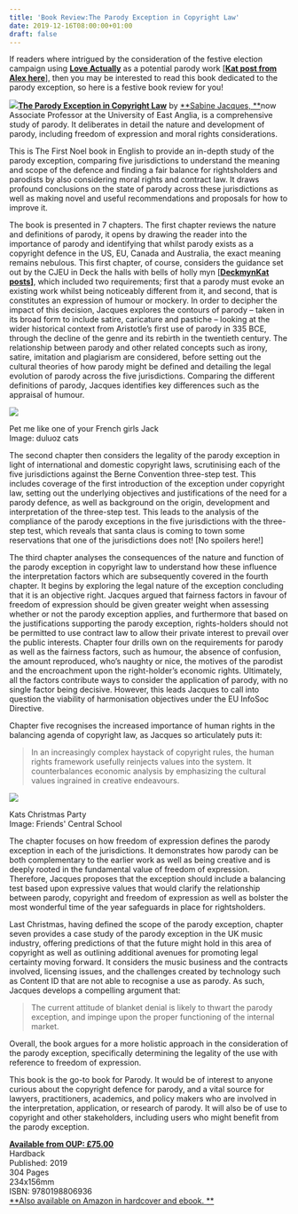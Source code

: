 ```yaml
---
title: 'Book Review:The Parody Exception in Copyright Law'
date: 2019-12-16T08:00:00+01:00
draft: false
---
```


If readers where intrigued by the consideration of the festive election campaign using [**Love Actually**](https://www.imdb.com/title/tt0314331/) as a potential parody work \[[**Kat post from Alex here**](http://ipkitten.blogspot.com/2019/12/general-election-2019-possible.html)\], then you may be interested to read this book dedicated to the parody exception, so here is a festive book review for you!  
  
[![](https://1.bp.blogspot.com/-lB6aD2z5-oQ/XfYdv88H-5I/AAAAAAAABms/F5d3hregof4jU_dN4M5PM10YS4V9IobNQCLcBGAsYHQ/s320/IMG_3037.jpg)](https://1.bp.blogspot.com/-lB6aD2z5-oQ/XfYdv88H-5I/AAAAAAAABms/F5d3hregof4jU_dN4M5PM10YS4V9IobNQCLcBGAsYHQ/s1600/IMG_3037.jpg)[**The Parody Exception in Copyright Law**](https://global.oup.com/academic/product/the-parody-exception-in-copyright-law-9780198806936?cc=gb&lang=en&) by [**Sabine Jacques, **](https://people.uea.ac.uk/sabine_jacques)now Associate Professor at the University of East Anglia, is a comprehensive study of parody. It deliberates in detail the nature and development of parody, including freedom of expression and moral rights considerations.  
  
This is The First Noel book in English to provide an in-depth study of the parody exception, comparing five jurisdictions to understand the meaning and scope of the defence and finding a fair balance for rightsholders and parodists by also considering moral rights and contract law. It draws profound conclusions on the state of parody across these jurisdictions as well as making novel and useful recommendations and proposals for how to improve it.  
  
The book is presented in 7 chapters. The first chapter reviews the nature and definitions of parody, it opens by drawing the reader into the importance of parody and identifying that whilst parody exists as a copyright defence in the US, EU, Canada and Australia, the exact meaning remains nebulous. This first chapter, of course, considers the guidance set out by the CJEU in Deck the halls with bells of holly myn \[**[Deckmyn](http://ipkitten.blogspot.com/search?q=deckmyn)[Kat posts](http://ipkitten.blogspot.com/search?q=deckmyn)\]**, which included two requirements; first that a parody must evoke an existing work whilst being noticeably different from it, and second, that is constitutes an expression of humour or mockery. In order to decipher the impact of this decision, Jacques explores the contours of parody – taken in its broad form to include satire, caricature and pastiche – looking at the wider historical context from Aristotle’s first use of parody in 335 BCE, through the decline of the genre and its rebirth in the twentieth century. The relationship between parody and other related concepts such as irony, satire, imitation and plagiarism are considered, before setting out the cultural theories of how parody might be defined and detailing the legal evolution of parody across the five jurisdictions. Comparing the different definitions of parody, Jacques identifies key differences such as the appraisal of humour.  
  

[![](https://1.bp.blogspot.com/-gSCCn4a-TCw/XfYdxou-knI/AAAAAAAABmw/qD8gJWpPfjQtTkU4dg1XbVa4JcsLZ3nTQCLcBGAsYHQ/s200/31548749846_75380e4be8_o.jpg)](https://1.bp.blogspot.com/-gSCCn4a-TCw/XfYdxou-knI/AAAAAAAABmw/qD8gJWpPfjQtTkU4dg1XbVa4JcsLZ3nTQCLcBGAsYHQ/s1600/31548749846_75380e4be8_o.jpg)

Pet me like one of your French girls Jack  
Image: duluoz cats

The second chapter then considers the legality of the parody exception in light of international and domestic copyright laws, scrutinising each of the five jurisdictions against the Berne Convention three-step test. This includes coverage of the first introduction of the exception under copyright law, setting out the underlying objectives and justifications of the need for a parody defence, as well as background on the origin, development and interpretation of the three-step test. This leads to the analysis of the compliance of the parody exceptions in the five jurisdictions with the three-step test, which reveals that santa claus is coming to town some reservations that one of the jurisdictions does not! \[No spoilers here!\]  
  
The third chapter analyses the consequences of the nature and function of the parody exception in copyright law to understand how these influence the interpretation factors which are subsequently covered in the fourth chapter. It begins by exploring the legal nature of the exception concluding that it is an objective right. Jacques argued that fairness factors in favour of freedom of expression should be given greater weight when assessing whether or not the parody exception applies, and furthermore that based on the justifications supporting the parody exception, rights-holders should not be permitted to use contract law to allow their private interest to prevail over the public interests. Chapter four drills own on the requirements for parody as well as the fairness factors, such as humour, the absence of confusion, the amount reproduced, who’s naughty or nice, the motives of the parodist and the encroachment upon the right-holder’s economic rights. Ultimately, all the factors contribute ways to consider the application of parody, with no single factor being decisive. However, this leads Jacques to call into question the viability of harmonisation objectives under the EU InfoSoc Directive.  
  
Chapter five recognises the increased importance of human rights in the balancing agenda of copyright law, as Jacques so articulately puts it:  

> In an increasingly complex haystack of copyright rules, the human rights framework usefully reinjects values into the system. It counterbalances economic analysis by emphasizing the cultural values ingrained in creative endeavours.

[![](https://1.bp.blogspot.com/-3TmEgmEmXP0/XfYe1_db46I/AAAAAAAABnA/zra7oLXRryUjCQFbA0_kwZVA81N0a_kfQCLcBGAsYHQ/s200/16114504013_20a41bbcef_o.jpg)](https://1.bp.blogspot.com/-3TmEgmEmXP0/XfYe1_db46I/AAAAAAAABnA/zra7oLXRryUjCQFbA0_kwZVA81N0a_kfQCLcBGAsYHQ/s1600/16114504013_20a41bbcef_o.jpg)

Kats Christmas Party  
Image: Friends' Central School

The chapter focuses on how freedom of expression defines the parody exception in each of the jurisdictions. It demonstrates how parody can be both complementary to the earlier work as well as being creative and is deeply rooted in the fundamental value of freedom of expression. Therefore, Jacques proposes that the exception should include a balancing test based upon expressive values that would clarify the relationship between parody, copyright and freedom of expression as well as bolster the most wonderful time of the year safeguards in place for rightsholders. 

  

Last Christmas, having defined the scope of the parody exception, chapter seven provides a case study of the parody exception in the UK music industry, offering predictions of that the future might hold in this area of copyright as well as outlining additional avenues for promoting legal certainty moving forward. It considers the music business and the contracts involved, licensing issues, and the challenges created by technology such as Content ID that are not able to recognise a use as parody. As such, Jacques develops a compelling argument that:

  

> The current attitude of blanket denial is likely to thwart the parody exception, and impinge upon the proper functioning of the internal market.

Overall, the book argues for a more holistic approach in the consideration of the parody exception, specifically determining the legality of the use with reference to freedom of expression. 

  

This book is the go-to book for Parody. It would be of interest to anyone curious about the copyright defence for parody, and a vital source for lawyers, practitioners, academics, and policy makers who are involved in the interpretation, application, or research of parody. It will also be of use to copyright and other stakeholders, including users who might benefit from the parody exception. 

  
[**Available from OUP: £75.00**](https://global.oup.com/academic/product/the-parody-exception-in-copyright-law-9780198806936?cc=gb&lang=en)  
Hardback  
Published: 2019  
304 Pages  
234x156mm  
ISBN: 9780198806936  
[**Also available on Amazon in hardcover and ebook. **](https://www.amazon.co.uk/Parody-Exception-Copyright-Law-ebook/dp/B07P837JQK)